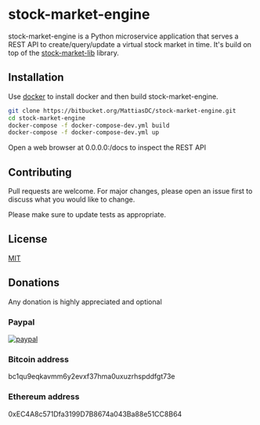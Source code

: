 # stock-market-engine

stock-market-engine is a Python microservice application that serves a REST API to create/query/update a virtual stock market in time.
It's build on top of the [stock-market-lib](https://bitbucket.org/MattiasDC/stock-market-lib.git) library.

## Installation

Use [docker](https://www.docker.com/) to install docker and then build stock-market-engine.

```bash
git clone https://bitbucket.org/MattiasDC/stock-market-engine.git
cd stock-market-engine
docker-compose -f docker-compose-dev.yml build
docker-compose -f docker-compose-dev.yml up
```

Open a web browser at 0.0.0.0:/docs to inspect the REST API

## Contributing
Pull requests are welcome. For major changes, please open an issue first to discuss what you would like to change.

Please make sure to update tests as appropriate.

## License
[MIT](https://choosealicense.com/licenses/mit/)

## Donations
Any donation is highly appreciated and optional

### Paypal
[![paypal](https://www.paypalobjects.com/en_US/i/btn/btn_donateCC_LG.gif)](https://www.paypal.com/cgi-bin/webscr?cmd=_s-xclick&hosted_button_id=BCY3MB2C845WJ)

### Bitcoin address
bc1qu9eqkavmm6y2evxf37hma0uxuzrhspddfgt73e

### Ethereum address
0xEC4A8c571Dfa3199D7B8674a043Ba88e51CC8B64